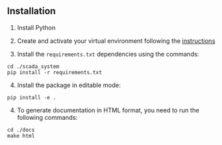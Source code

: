 ## Installation

1. Install Python

2. Create and activate your virtual environment following the [instructions](https://docs.python.org/3/tutorial/venv.html)

3. Install the `requirements.txt` dependencies using the commands:
```
cd ./scada_system
pip install -r requirements.txt
```

4. Install the package in editable mode:
```
pip install -e .
```

4. To generate documentation in HTML format, you need to run the following commands:
```
cd ./docs
make html
```
